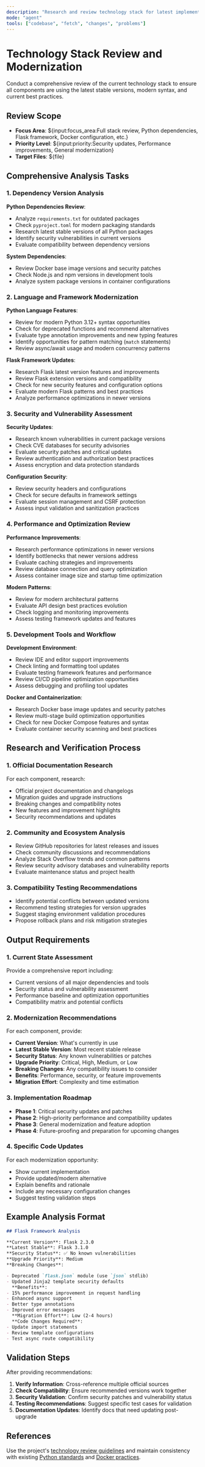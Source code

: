 ```yaml
---
description: "Research and review technology stack for latest implementations, syntax, and ensure everything is current"
mode: "agent"
tools: ["codebase", "fetch", "changes", "problems"]
---
```


# Technology Stack Review and Modernization

Conduct a comprehensive review of the current technology stack to ensure all components are using the latest stable versions, modern syntax, and current best practices.

## Review Scope

- **Focus Area**: ${input:focus_area:Full stack review, Python dependencies, Flask framework, Docker configuration, etc.}
- **Priority Level**: ${input:priority:Security updates, Performance improvements, General modernization}
- **Target Files**: ${file}

## Comprehensive Analysis Tasks

### 1. Dependency Version Analysis

**Python Dependencies Review**:

- Analyze `requirements.txt` for outdated packages
- Check `pyproject.toml` for modern packaging standards
- Research latest stable versions of all Python packages
- Identify security vulnerabilities in current versions
- Evaluate compatibility between dependency versions

**System Dependencies**:

- Review Docker base image versions and security patches
- Check Node.js and npm versions in development tools
- Analyze system package versions in container configurations

### 2. Language and Framework Modernization

**Python Language Features**:

- Review for modern Python 3.12+ syntax opportunities
- Check for deprecated functions and recommend alternatives
- Evaluate type annotation improvements and new typing features
- Identify opportunities for pattern matching (`match` statements)
- Review async/await usage and modern concurrency patterns

**Flask Framework Updates**:

- Research Flask latest version features and improvements
- Review Flask extension versions and compatibility
- Check for new security features and configuration options
- Evaluate modern Flask patterns and best practices
- Analyze performance optimizations in newer versions

### 3. Security and Vulnerability Assessment

**Security Updates**:

- Research known vulnerabilities in current package versions
- Check CVE databases for security advisories
- Evaluate security patches and critical updates
- Review authentication and authorization best practices
- Assess encryption and data protection standards

**Configuration Security**:

- Review security headers and configurations
- Check for secure defaults in framework settings
- Evaluate session management and CSRF protection
- Assess input validation and sanitization practices

### 4. Performance and Optimization Review

**Performance Improvements**:

- Research performance optimizations in newer versions
- Identify bottlenecks that newer versions address
- Evaluate caching strategies and improvements
- Review database connection and query optimization
- Assess container image size and startup time optimization

**Modern Patterns**:

- Review for modern architectural patterns
- Evaluate API design best practices evolution
- Check logging and monitoring improvements
- Assess testing framework updates and features

### 5. Development Tools and Workflow

**Development Environment**:

- Review IDE and editor support improvements
- Check linting and formatting tool updates
- Evaluate testing framework features and performance
- Review CI/CD pipeline optimization opportunities
- Assess debugging and profiling tool updates

**Docker and Containerization**:

- Research Docker base image updates and security patches
- Review multi-stage build optimization opportunities
- Check for new Docker Compose features and syntax
- Evaluate container security scanning and best practices

## Research and Verification Process

### 1. Official Documentation Research

For each component, research:

- Official project documentation and changelogs
- Migration guides and upgrade instructions
- Breaking changes and compatibility notes
- New features and improvement highlights
- Security recommendations and updates

### 2. Community and Ecosystem Analysis

- Review GitHub repositories for latest releases and issues
- Check community discussions and recommendations
- Analyze Stack Overflow trends and common patterns
- Review security advisory databases and vulnerability reports
- Evaluate maintenance status and project health

### 3. Compatibility Testing Recommendations

- Identify potential conflicts between updated versions
- Recommend testing strategies for version upgrades
- Suggest staging environment validation procedures
- Propose rollback plans and risk mitigation strategies

## Output Requirements

### 1. Current State Assessment

Provide a comprehensive report including:

- Current versions of all major dependencies and tools
- Security status and vulnerability assessment
- Performance baseline and optimization opportunities
- Compatibility matrix and potential conflicts

### 2. Modernization Recommendations

For each component, provide:

- **Current Version**: What's currently in use
- **Latest Stable Version**: Most recent stable release
- **Security Status**: Any known vulnerabilities or patches
- **Upgrade Priority**: Critical, High, Medium, or Low
- **Breaking Changes**: Any compatibility issues to consider
- **Benefits**: Performance, security, or feature improvements
- **Migration Effort**: Complexity and time estimation

### 3. Implementation Roadmap

- **Phase 1**: Critical security updates and patches
- **Phase 2**: High-priority performance and compatibility updates
- **Phase 3**: General modernization and feature adoption
- **Phase 4**: Future-proofing and preparation for upcoming changes

### 4. Specific Code Updates

For each modernization opportunity:

- Show current implementation
- Provide updated/modern alternative
- Explain benefits and rationale
- Include any necessary configuration changes
- Suggest testing validation steps

## Example Analysis Format

```markdown
## Flask Framework Analysis

**Current Version**: Flask 2.3.0
**Latest Stable**: Flask 3.1.0
**Security Status**: ✅ No known vulnerabilities
**Upgrade Priority**: Medium
**Breaking Changes**:

- Deprecated `flask.json` module (use `json` stdlib)
- Updated Jinja2 template security defaults
  **Benefits**:
- 15% performance improvement in request handling
- Enhanced async support
- Better type annotations
- Improved error messages
  **Migration Effort**: Low (2-4 hours)
  **Code Changes Required**:
- Update import statements
- Review template configurations
- Test async route compatibility
```

## Validation Steps

After providing recommendations:

1. **Verify Information**: Cross-reference multiple official sources
2. **Check Compatibility**: Ensure recommended versions work together
3. **Security Validation**: Confirm security patches and vulnerability status
4. **Testing Recommendations**: Suggest specific test cases for validation
5. **Documentation Updates**: Identify docs that need updating post-upgrade

## References

Use the project's [technology review guidelines](../instructions/technology-review.instructions.md) and maintain consistency with existing [Python standards](../instructions/python.instructions.md) and [Docker practices](../instructions/docker.instructions.md).
